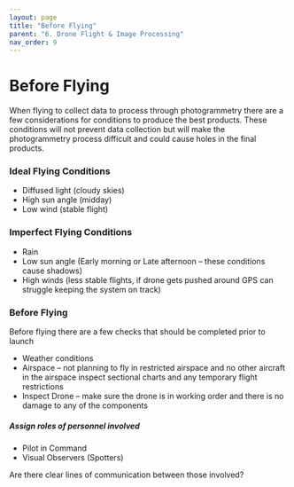 ```yaml
---
layout: page
title: "Before Flying"
parent: "6. Drone Flight & Image Processing"
nav_order: 9
---
```

# Before Flying 

When flying to collect data to process through photogrammetry there are a few considerations for conditions to produce the best products.  These conditions will not prevent data collection but will make the photogrammetry process difficult and could cause holes in the final products.  

### Ideal Flying Conditions
* Diffused light (cloudy skies)
* High sun angle (midday)
* Low wind (stable flight)

### Imperfect Flying Conditions
* Rain
* Low sun angle (Early morning or Late afternoon – these conditions cause shadows)
* High winds (less stable flights, if drone gets pushed around GPS can struggle keeping the system on track)

### Before Flying
Before flying there are a few checks that should be completed prior to launch
* Weather conditions
* Airspace – not planning to fly in restricted airspace and no other aircraft in the airspace inspect sectional charts and any temporary flight restrictions
* Inspect Drone – make sure the drone is in working order and there is no damage to any of the components

##### Assign roles of personnel involved
* Pilot in Command
* Visual Observers (Spotters)

Are there clear lines of communication between those involved?
